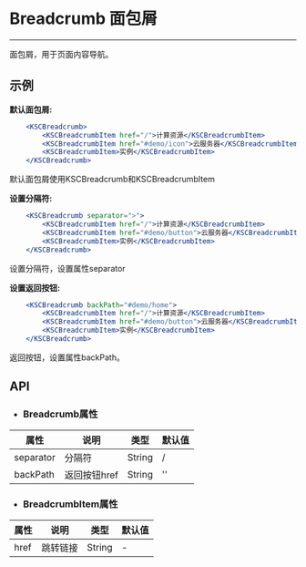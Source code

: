 # Breadcrumb 面包屑
* * *
面包屑，用于页面内容导航。

## 示例
 **默认面包屑:**
<div class='example' id="sample1" ></div>

```jsx
    <KSCBreadcrumb>
        <KSCBreadcrumbItem href="/">计算资源</KSCBreadcrumbItem>
        <KSCBreadcrumbItem href="#demo/icon">云服务器</KSCBreadcrumbItem>
        <KSCBreadcrumbItem>实例</KSCBreadcrumbItem>
    </KSCBreadcrumb>
```
默认面包屑使用KSCBreadcrumb和KSCBreadcrumbItem

 **设置分隔符:**
<div class='example' id="sample2" ></div>

```jsx
    <KSCBreadcrumb separator=">">
        <KSCBreadcrumbItem href="/">计算资源</KSCBreadcrumbItem>
        <KSCBreadcrumbItem href="#demo/button">云服务器</KSCBreadcrumbItem>
        <KSCBreadcrumbItem>实例</KSCBreadcrumbItem>
    </KSCBreadcrumb>
```
设置分隔符，设置属性separator

 **设置返回按钮:**
<div class='example' id="sample3" ></div>

```jsx
    <KSCBreadcrumb backPath="#demo/home">
        <KSCBreadcrumbItem href="/">计算资源</KSCBreadcrumbItem>
        <KSCBreadcrumbItem href="#demo/button">云服务器</KSCBreadcrumbItem>
        <KSCBreadcrumbItem>实例</KSCBreadcrumbItem>
    </KSCBreadcrumb>
```
返回按钮，设置属性backPath。

## API
* ### Breadcrumb属性
<table class="api-table">
    <thead>
        <tr>
            <th>属性</th>
            <th>说明</th>
            <th>类型</th>
            <th>默认值</th>
        </tr>
    </thead>
    <tbody>
        <tr>
            <td>separator</td>
            <td>分隔符</td>
            <td>String</td>
            <td>/</td>
        </tr>
        <tr>
            <td>backPath</td>
            <td>返回按钮href</td>
            <td>String</td>
            <td>''</td>
        </tr>
    </tbody>
</table>

* ### BreadcrumbItem属性
<table class="api-table">
    <thead>
        <tr>
            <th>属性</th>
            <th>说明</th>
            <th>类型</th>
            <th>默认值</th>
        </tr>
    </thead>
    <tbody>
        <tr>
            <td>href</td>
            <td>跳转链接</td>
            <td>String</td>
            <td>-</td>
        </tr>
    </tbody>
</table>


